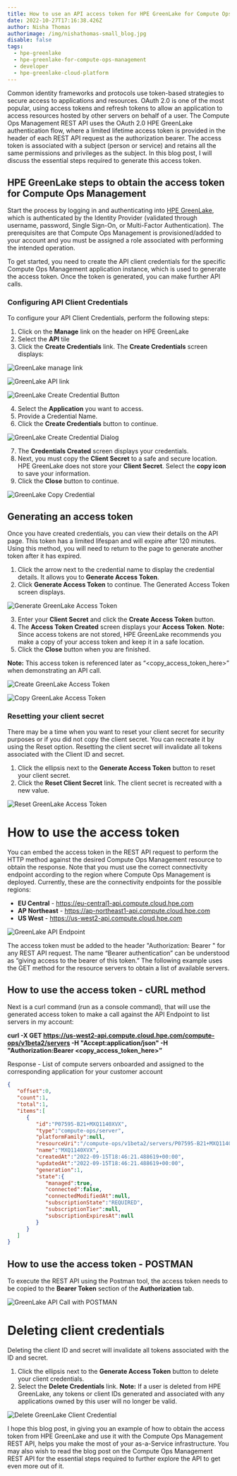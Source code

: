 ```yaml
---
title: How to use an API access token for HPE GreenLake for Compute Ops Management
date: 2022-10-27T17:16:38.426Z
author: Nisha Thomas
authorimage: /img/nishathomas-small_blog.jpg
disable: false
tags:
  - hpe-greenlake
  - hpe-greenlake-for-compute-ops-management
  - developer
  - hpe-greenlake-cloud-platform
---
```

Common identity frameworks and protocols use token-based strategies to secure access to applications and resources. OAuth 2.0 is one of the most popular, using access tokens and refresh tokens to allow an application to access resources hosted by other servers on behalf of a user. The Compute Ops Management REST API uses the OAuth 2.0 HPE GreenLake authentication flow, where a limited lifetime access token is provided in the header of each REST API request as the authorization bearer. The access token is associated with a subject (person or service) and retains all the same permissions and privileges as the subject. In this blog post, I will discuss the essential steps required to generate this access token.

## HPE GreenLake steps to obtain the access token for Compute Ops Management

Start the process by logging in and authenticating into [HPE GreenLake](https://console.greenlake.hpe.com/), which is authenticated by the Identity Provider (validated through username, password, Single Sign-On, or Multi-Factor Authentication). 
The prerequisites are that Compute Ops Management is provisioned/added to your account and you must be assigned a role associated with performing the intended operation.

To get started, you need to create the API client credentials for the specific Compute Ops Management application instance, which is used to generate the access token. Once the token is generated, you can make further API calls.

### Configuring API Client Credentials

To configure your API Client Credentials, perform the following steps:

1. Click on the **Manage** link on the header on HPE GreenLake
2. Select the **API** tile
3. Click the **Create Credentials** link. The **Create Credentials** screen displays:

![GreenLake manage link](/img/glcp_manage.png "GreenLake manage link")

![GreenLake API link](/img/glcp_api.png "GreenLake API link")

![GreenLake Create Credential Button](/img/glcp_create_cred.png "GreenLake Create Credential Button")

4. Select the **Application** you want to access. 
5. Provide a Credential Name.
6. Click the **Create Credentials** button to continue. 

![GreenLake Create Credential Dialog](/img/glcp_create_cred_dialog.png "GreenLake Create Credential Dialog")

7. The **Credentials Created** screen displays your credentials. 
8. Next, you must copy the **Client Secret** to a safe and secure location. HPE GreenLake does not store your **Client Secret**. Select the **copy icon** to save your information. 
9. Click the **Close** button to continue. 

![GreenLake Copy Credential](/img/glcp_create_cred_copy.png "GreenLake Copy Credential")

## Generating an access token

Once you have created credentials, you can view their details on the API page.  This token has a limited lifespan and will expire after 120 minutes.  Using this method, you will need to return to the page to generate another token after it has expired.

1. Click the arrow next to the credential name to display the credential details. It allows you to **Generate Access Token**.
2. Click **Generate Access Token** to continue. The Generated Access Token screen displays.

![Generate GreenLake  Access Token](/img/glcp_generate_token.png "Generate GreenLake Access Token")

3. Enter your **Client Secret** and click the **Create Access Token** button.
4. The **Access Token Created** screen displays your **Access Token**.
   **Note:** Since access tokens are not stored, HPE GreenLake recommends you make a copy of your access token and keep it in a safe location. 
5. Click the **Close** button when you are finished.

**Note:** This access token is referenced later as “<copy_access_token_here>” when demonstrating an API call.

![Create GreenLake Access Token](/img/glcp_create_access_token.png "Create GreenLake Access Token")

![Copy GreenLake Access Token](/img/glcp_copy_token.png "Copy GreenLake Access Token")

### Resetting your client secret

There may be a time when you want to reset your client secret for security purposes or if you did not copy the client secret. You can recreate it by using the Reset option. Resetting the client secret will invalidate all tokens associated with the Client ID and secret. 

1. Click the ellipsis next to the **Generate Access Token** button to reset your client secret.
2. Click the **Reset Client Secret** link. The client secret is recreated with a new value.

![Reset GreenLake Access Token](/img/glcp_reset_token.png "Reset GreenLake Access Token")

# How to use the access token

You can embed the access token in the REST API request to perform the HTTP method against the desired Compute Ops Management resource to obtain the response. Note that you must use the correct connectivity endpoint according to the region where Compute Ops Management is deployed. Currently, these are the connectivity endpoints for the possible regions:

* **EU Central** - <https://eu-central1-api.compute.cloud.hpe.com>
* **AP Northeast** - <https://ap-northeast1-api.compute.cloud.hpe.com>
* **US West** - <https://us-west2-api.compute.cloud.hpe.com>

![GreenLake API Endpoint](/img/glcp_endpoint.png "GreenLake API Endpoint")

The access token must be added to the header "Authorization: Bearer " for any REST API request.  The name “Bearer authentication” can be understood as “giving access to the bearer of this token.”  The following example uses the GET method for the resource servers to obtain a list of available servers.

## How to use the access token - cURL method

Next is a curl command (run as a console command), that will use the generated access token to make a call against the API Endpoint to list servers in my account:

**curl -X GET https://us-west2-api.compute.cloud.hpe.com/compute-ops/v1beta2/servers -H "Accept:application/json" -H "Authorization:Bearer <copy_access_token_here>”**

Response - List of compute servers onboarded and assigned to the corresponding application for your customer account

```json
{
   "offset":0,
   "count":1,
   "total":1,
   "items":[
      {
         "id":"P07595-B21+MXQ1140XVX",
         "type":"compute-ops/server",
         "platformFamily":null,
         "resourceUri":"/compute-ops/v1beta2/servers/P07595-B21+MXQ1140XVX",
         "name":"MXQ1140XVX",
         "createdAt":"2022-09-15T18:46:21.488619+00:00",
         "updatedAt":"2022-09-15T18:46:21.488619+00:00",
         "generation":1,
         "state":{
            "managed":true,
            "connected":false,
            "connectedModifiedAt":null,
            "subscriptionState":"REQUIRED",
            "subscriptionTier":null,
            "subscriptionExpiresAt":null
         }
      }
   ]
}
```

## How to use the access token - POSTMAN

To execute the REST API using the Postman tool, the access token needs to be copied to the **Bearer Token** section of the **Authorization** tab.

![GreenLake API Call with POSTMAN](/img/glcp_postman.png "GreenLake API Call with POSTMAN")

# Deleting client credentials

Deleting the client ID and secret will invalidate all tokens associated with the ID and secret.

1. Click the ellipsis next to the **Generate Access Token** button to delete your client credentials. 
2. Select the **Delete Credentials** link. 
   **Note:** If a user is deleted from HPE GreenLake, any tokens or client IDs generated and associated with any applications owned by this user will no longer be valid.

![Delete GreenLake Client Credential](/img/glcp_delete_cred.png "Delete GreenLake Client Credential")

I hope this blog post, in giving you an example of how to obtain the access token from HPE GreenLake and use it with the Compute Ops Management REST API, helps you make the most of your as-a-Service infrastructure. You may also wish to read the blog post on the Compute Ops Management REST API for the essential steps required to further explore the API to get even more out of it.

